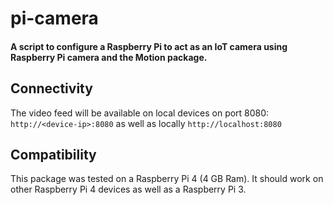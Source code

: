# pi-camera

#### A script to configure a Raspberry Pi to act as an IoT camera using Raspberry Pi camera and the Motion package.

## Connectivity
The video feed will be available on local devices on port 8080:
`
http://<device-ip>:8080
`
as well as locally
`
http://localhost:8080
`

## Compatibility
This package was tested on a Raspberry Pi 4 (4 GB Ram). It should work on other Raspberry Pi 4 devices as well as a Raspberry Pi 3.